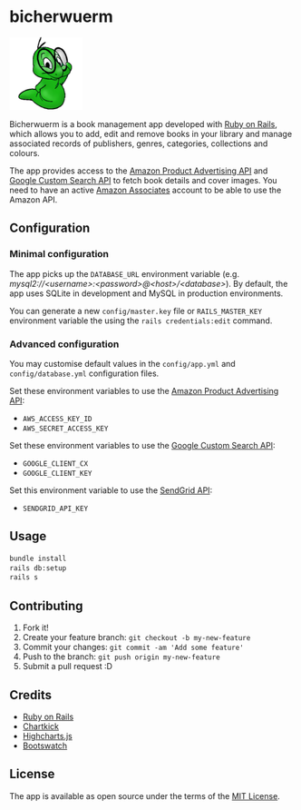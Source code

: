 # bicherwuerm

![Bicherwuerm](https://github.com/schopenhauer/bicherwuerm/raw/main/app/assets/images/bookworm.png)

Bicherwuerm is a book management app developed with [Ruby on Rails](http://rubyonrails.org), which allows you to add, edit and remove books in your library and manage associated records of publishers, genres, categories, collections and colours.

The app provides access to the [Amazon Product Advertising API](https://github.com/hakanensari/vacuum) and [Google Custom Search API](https://developers.google.com/api-client-library/ruby/apis/customsearch/v1) to fetch book details and cover images. You need to have an active [Amazon Associates](https://affiliate-program.amazon.com) account to be able to use the Amazon API.

## Configuration

### Minimal configuration

The app picks up the `DATABASE_URL` environment variable (e.g. _mysql2://&lt;username&gt;:&lt;password&gt;@&lt;host&gt;/&lt;database&gt;_). By default, the app uses SQLite in development and MySQL in production environments.

You can generate a new `config/master.key` file or `RAILS_MASTER_KEY` environment variable the using the `rails credentials:edit` command.

### Advanced configuration

You may customise default values in the `config/app.yml` and `config/database.yml` configuration files.

Set these environment variables to use the [Amazon Product Advertising API](https://github.com/hakanensari/vacuum):

- `AWS_ACCESS_KEY_ID`
- `AWS_SECRET_ACCESS_KEY`

Set these environment variables to use the [Google Custom Search API](https://developers.google.com/api-client-library/ruby/apis/customsearch/v1):

- `GOOGLE_CLIENT_CX`
- `GOOGLE_CLIENT_KEY`

Set this environment variable to use the [SendGrid API](https://sendgrid.com/docs/API_Reference/index.html):

- `SENDGRID_API_KEY`

## Usage

```sh
bundle install
rails db:setup
rails s
```

## Contributing

1. Fork it!
2. Create your feature branch: `git checkout -b my-new-feature`
3. Commit your changes: `git commit -am 'Add some feature'`
4. Push to the branch: `git push origin my-new-feature`
5. Submit a pull request :D

## Credits

- [Ruby on Rails](https://rubyonrails.org)
- [Chartkick](https://chartkick.com)
- [Highcharts.js](https://github.com/highcharts/highcharts)
- [Bootswatch](https://bootswatch.com)

## License

The app is available as open source under the terms of the [MIT License](http://opensource.org/licenses/MIT).
